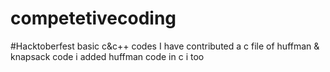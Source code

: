 # competetivecoding
#Hacktoberfest
basic c&c++ codes
I have contributed
a c file of huffman & knapsack code
i added huffman code in c
i too
